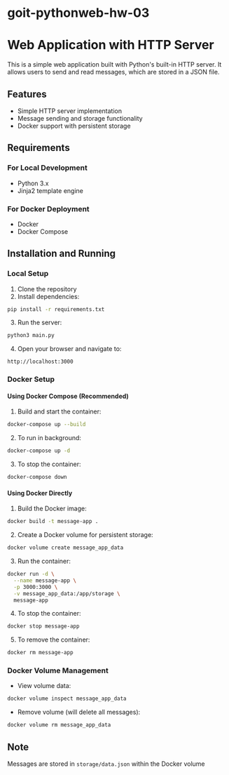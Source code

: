 # goit-pythonweb-hw-03

# Web Application with HTTP Server

This is a simple web application built with Python's built-in HTTP server. It allows users to send and read messages, which are stored in a JSON file.

## Features

- Simple HTTP server implementation
- Message sending and storage functionality
- Docker support with persistent storage

## Requirements

### For Local Development

- Python 3.x
- Jinja2 template engine

### For Docker Deployment

- Docker
- Docker Compose

## Installation and Running

### Local Setup

1. Clone the repository
2. Install dependencies:

```bash
pip install -r requirements.txt
```

3. Run the server:

```bash
python3 main.py
```

4. Open your browser and navigate to:

```
http://localhost:3000
```

### Docker Setup

#### Using Docker Compose (Recommended)

1. Build and start the container:

```bash
docker-compose up --build
```

2. To run in background:

```bash
docker-compose up -d
```

3. To stop the container:

```bash
docker-compose down
```

#### Using Docker Directly

1. Build the Docker image:

```bash
docker build -t message-app .
```

2. Create a Docker volume for persistent storage:

```bash
docker volume create message_app_data
```

3. Run the container:

```bash
docker run -d \
  --name message-app \
  -p 3000:3000 \
  -v message_app_data:/app/storage \
  message-app
```

4. To stop the container:

```bash
docker stop message-app
```

5. To remove the container:

```bash
docker rm message-app
```

### Docker Volume Management

- View volume data:

```bash
docker volume inspect message_app_data
```

- Remove volume (will delete all messages):

```bash
docker volume rm message_app_data
```

## Note

Messages are stored in `storage/data.json` within the Docker volume
